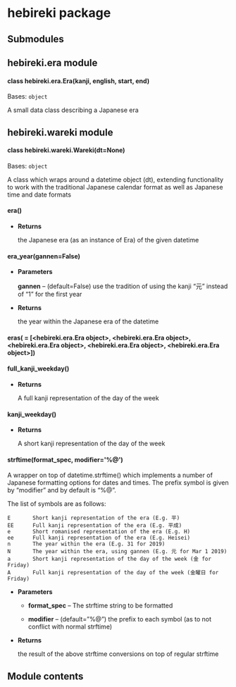 # hebireki package

## Submodules

## hebireki.era module


#### class hebireki.era.Era(kanji, english, start, end)
Bases: `object`

A small data class describing a Japanese era

## hebireki.wareki module


#### class hebireki.wareki.Wareki(dt=None)
Bases: `object`

A class which wraps around a datetime object (dt), extending functionality
to work with the traditional Japanese calendar format as well as Japanese time and date formats


#### era()

* **Returns**

    the Japanese era (as an instance of Era) of the given datetime



#### era_year(gannen=False)

* **Parameters**

    **gannen** – (default=False) use the tradition of using the kanji “元” instead of “1” for the first year



* **Returns**

    the year within the Japanese era of the datetime



#### eras( = [<hebireki.era.Era object>, <hebireki.era.Era object>, <hebireki.era.Era object>, <hebireki.era.Era object>, <hebireki.era.Era object>])

#### full_kanji_weekday()

* **Returns**

    A full kanji representation of the day of the week



#### kanji_weekday()

* **Returns**

    A short kanji representation of the day of the week



#### strftime(format_spec, modifier='%@')
A wrapper on top of datetime.strftime() which implements a number of Japanese formatting options for
dates and times. The prefix symbol is given by “modifier” and by default is “%@”.

The list of symbols are as follows:

    E       Short kanji representation of the era (E.g. 平)
    EE      Full kanji representation of the era (E.g. 平成)
    e       Short romanised representation of the era (E.g. H)
    ee      Full kanji representation of the era (E.g. Heisei)
    n       The year within the era (E.g. 31 for 2019)
    N       The year within the era, using gannen (E.g. 元 for Mar 1 2019)
    a       Short kanji representation of the day of the week (金 for Friday)
    A       Full kanji representation of the day of the week (金曜日 for Friday)


* **Parameters**

    * **format_spec** – The strftime string to be formatted

    * **modifier** – (default=”%@”) the prefix to each symbol (as to not conflict with normal strftime)



* **Returns**

    the result of the above strftime conversions on top of regular strftime


## Module contents

